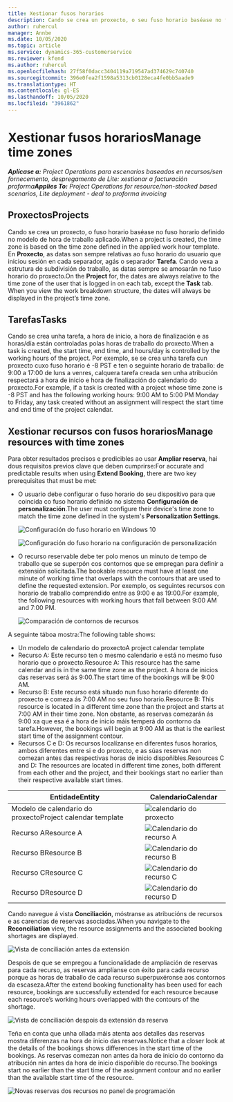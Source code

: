 ```yaml
---
title: Xestionar fusos horarios
description: Cando se crea un proxecto, o seu fuso horario baséase no fuso horario definido no modelo de hora de traballo aplicado.
author: ruhercul
manager: Annbe
ms.date: 10/05/2020
ms.topic: article
ms.service: dynamics-365-customerservice
ms.reviewer: kfend
ms.author: ruhercul
ms.openlocfilehash: 27f58f0dacc3404119a719547ad374629c740740
ms.sourcegitcommit: 396e0fea2f1598a5313cb0128eca4fe0bb5aade9
ms.translationtype: HT
ms.contentlocale: gl-ES
ms.lasthandoff: 10/05/2020
ms.locfileid: "3961862"
---
```

# <a name="manage-time-zones"></a><span data-ttu-id="7b884-103">Xestionar fusos horarios</span><span class="sxs-lookup"><span data-stu-id="7b884-103">Manage time zones</span></span>

<span data-ttu-id="7b884-104">_**Aplícase a:** Project Operations para escenarios baseados en recursos/sen fornecemento, despregamento de Lite: xestionar a facturación proforma_</span><span class="sxs-lookup"><span data-stu-id="7b884-104">_**Applies To:** Project Operations for resource/non-stocked based scenarios, Lite deployment - deal to proforma invoicing_</span></span>


## <a name="projects"></a><span data-ttu-id="7b884-105">Proxectos</span><span class="sxs-lookup"><span data-stu-id="7b884-105">Projects</span></span>

<span data-ttu-id="7b884-106">Cando se crea un proxecto, o fuso horario baséase no fuso horario definido no modelo de hora de traballo aplicado.</span><span class="sxs-lookup"><span data-stu-id="7b884-106">When a project is created, the time zone is based on the time zone defined in the applied work hour template.</span></span> <span data-ttu-id="7b884-107">En **Proxecto**, as datas son sempre relativas ao fuso horario do usuario que iniciou sesión en cada separador, agás o separador **Tarefa**. Cando vexa a estrutura de subdivisión do traballo, as datas sempre se amosarán no fuso horario do proxecto.</span><span class="sxs-lookup"><span data-stu-id="7b884-107">On the **Project** for, the dates are always relative to the time zone of the user that is logged in on each tab, except the **Task** tab. When you view the work breakdown structure, the dates will always be displayed in the project’s time zone.</span></span>

## <a name="tasks"></a><span data-ttu-id="7b884-108">Tarefas</span><span class="sxs-lookup"><span data-stu-id="7b884-108">Tasks</span></span>

<span data-ttu-id="7b884-109">Cando se crea unha tarefa, a hora de inicio, a hora de finalización e as horas/día están controladas polas horas de traballo do proxecto.</span><span class="sxs-lookup"><span data-stu-id="7b884-109">When a task is created, the start time, end time, and hours/day is controlled by the working hours of the project.</span></span> <span data-ttu-id="7b884-110">Por exemplo, se se crea unha tarefa cun proxecto cuxo fuso horario é -8 PST e ten o seguinte horario de traballo: de 9:00 a 17:00 de luns a venres, calquera tarefa creada sen unha atribución respectará a hora de inicio e hora de finalización do calendario do proxecto.</span><span class="sxs-lookup"><span data-stu-id="7b884-110">For example, if a task is created with a project whose time zone is -8 PST and has the following working hours: 9:00 AM to 5:00 PM Monday to Friday, any task created without an assignment will respect the start time and end time of the project calendar.</span></span>

## <a name="manage-resources-with-time-zones"></a><span data-ttu-id="7b884-111">Xestionar recursos con fusos horarios</span><span class="sxs-lookup"><span data-stu-id="7b884-111">Manage resources with time zones</span></span>

<span data-ttu-id="7b884-112">Para obter resultados precisos e predicibles ao usar **Ampliar reserva**, hai dous requisitos previos clave que deben cumprirse:</span><span class="sxs-lookup"><span data-stu-id="7b884-112">For accurate and predictable results when using **Extend Booking**, there are two key prerequisites that must be met:</span></span>  

- <span data-ttu-id="7b884-113">O usuario debe configurar o fuso horario do seu dispositivo para que coincida co fuso horario definido no sistema **Configuración de personalización**.</span><span class="sxs-lookup"><span data-stu-id="7b884-113">The user must configure their device's time zone to match the time zone defined in the system's **Personalization Settings**.</span></span>
 
  ![Configuración do fuso horario en Windows 10](media/reconcile-assignments-03.png)

  ![Configuración do fuso horario na configuración de personalización](media/reconcile-assignments-04.png)
 
- <span data-ttu-id="7b884-116">O recurso reservable debe ter polo menos un minuto de tempo de traballo que se superpón cos contornos que se empregan para definir a extensión solicitada.</span><span class="sxs-lookup"><span data-stu-id="7b884-116">The bookable resource must have at least one minute of working time that overlaps with the contours that are used to define the requested extension.</span></span> <span data-ttu-id="7b884-117">Por exemplo, os seguintes recursos con horario de traballo comprendido entre as 9:00 e as 19:00.</span><span class="sxs-lookup"><span data-stu-id="7b884-117">For example, the following resources with working hours that fall between 9:00 AM and 7:00 PM.</span></span> 

  ![Comparación de contornos de recursos](media/reconcile-assignments-05.png)

<span data-ttu-id="7b884-119">A seguinte táboa mostra:</span><span class="sxs-lookup"><span data-stu-id="7b884-119">The following table shows:</span></span>

- <span data-ttu-id="7b884-120">Un modelo de calendario do proxecto</span><span class="sxs-lookup"><span data-stu-id="7b884-120">A project calendar template</span></span>
- <span data-ttu-id="7b884-121">Recurso A: Este recurso ten o mesmo calendario e está no mesmo fuso horario que o proxecto.</span><span class="sxs-lookup"><span data-stu-id="7b884-121">Resource A: This resource has the same calendar and is in the same time zone as the project.</span></span> <span data-ttu-id="7b884-122">A hora de inicios das reservas será ás 9:00.</span><span class="sxs-lookup"><span data-stu-id="7b884-122">The start time of the bookings will be 9:00 AM.</span></span>
- <span data-ttu-id="7b884-123">Recurso B: Este recurso está situado nun fuso horario diferente do proxecto e comeza ás 7:00 AM no seu fuso horario.</span><span class="sxs-lookup"><span data-stu-id="7b884-123">Resource B: This resource is located in a different time zone than the project and starts at 7:00 AM in their time zone.</span></span> <span data-ttu-id="7b884-124">Non obstante, as reservas comezarán ás 9:00 xa que esa é a hora de inicio máis temperá do contorno da tarefa.</span><span class="sxs-lookup"><span data-stu-id="7b884-124">However, the bookings will begin at 9:00 AM as that is the earliest start time of the assignment contour.</span></span>
- <span data-ttu-id="7b884-125">Recursos C e D: Os recursos localízanse en diferentes fusos horarios, ambos diferentes entre si e do proxecto, e as súas reservas non comezan antes das respectivas horas de inicio dispoñibles.</span><span class="sxs-lookup"><span data-stu-id="7b884-125">Resources C and D: The resources are located in different time zones, both different from each other and the project, and their bookings start no earlier than their respective available start times.</span></span>

|<span data-ttu-id="7b884-126">Entidade</span><span class="sxs-lookup"><span data-stu-id="7b884-126">Entity</span></span>  |<span data-ttu-id="7b884-127">Calendario</span><span class="sxs-lookup"><span data-stu-id="7b884-127">Calendar</span></span>  |
|-|-|
|<span data-ttu-id="7b884-128">Modelo de calendario do proxecto</span><span class="sxs-lookup"><span data-stu-id="7b884-128">Project calendar template</span></span>   | ![calendario do proxecto](media/reconcile-assignments-06.png) |
|<span data-ttu-id="7b884-130">Recurso A</span><span class="sxs-lookup"><span data-stu-id="7b884-130">Resource A</span></span>  | ![Calendario do recurso A](media/reconcile-assignments-06.png) |
|<span data-ttu-id="7b884-132">Recurso B</span><span class="sxs-lookup"><span data-stu-id="7b884-132">Resource B</span></span>  |  ![Calendario do recurso B](media/reconcile-assignments-07.png) |
|<span data-ttu-id="7b884-134">Recurso C</span><span class="sxs-lookup"><span data-stu-id="7b884-134">Resource C</span></span>  |  ![Calendario do recurso C](media/reconcile-assignments-08.png) |
|<span data-ttu-id="7b884-136">Recurso D</span><span class="sxs-lookup"><span data-stu-id="7b884-136">Resource D</span></span>  | ![Calendario do recurso D](media/reconcile-assignments-09.png)  |
 
<span data-ttu-id="7b884-138">Cando navegue á vista **Conciliación**, móstranse as atribucións de recursos e as carencias de reservas asociadas.</span><span class="sxs-lookup"><span data-stu-id="7b884-138">When you navigate to the **Reconciliation** view, the resource assignments and the associated booking shortages are displayed.</span></span>

![Vista de conciliación antes da extensión](media/reconcile-assignments-10.png)

<span data-ttu-id="7b884-140">Despois de que se empregou a funcionalidade de ampliación de reservas para cada recurso, as reservas amplíanse con éxito para cada recurso porque as horas de traballo de cada recurso superpuxéronse aos contornos da escaseza.</span><span class="sxs-lookup"><span data-stu-id="7b884-140">After the extend booking functionality has been used for each resource, bookings are successfully extended for each resource because each resource’s working hours overlapped with the contours of the shortage.</span></span>

![Vista de conciliación despois da extensión da reserva](media/reconcile-assignments-11.png) 

<span data-ttu-id="7b884-142">Teña en conta que unha ollada máis atenta aos detalles das reservas mostra diferenzas na hora de inicio das reservas.</span><span class="sxs-lookup"><span data-stu-id="7b884-142">Notice that a closer look at the details of the bookings shows differences in the start time of the bookings.</span></span> <span data-ttu-id="7b884-143">As reservas comezan non antes da hora de inicio do contorno da atribución nin antes da hora de inicio dispoñible do recurso.</span><span class="sxs-lookup"><span data-stu-id="7b884-143">The bookings start no earlier than the start time of the assignment contour and no earlier than the available start time of the resource.</span></span>

![Novas reservas dos recursos no panel de programación](media/reconcile-assignments-12.png)
